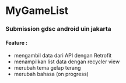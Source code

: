 # MyGameList
### Submission gdsc android uin jakarta
#### Feature :
* mengambil data dari API dengan Retrofit
* menampilkan list data dengan recycler view
* merubah tema gelap terang
* merubah bahasa (on progress)
